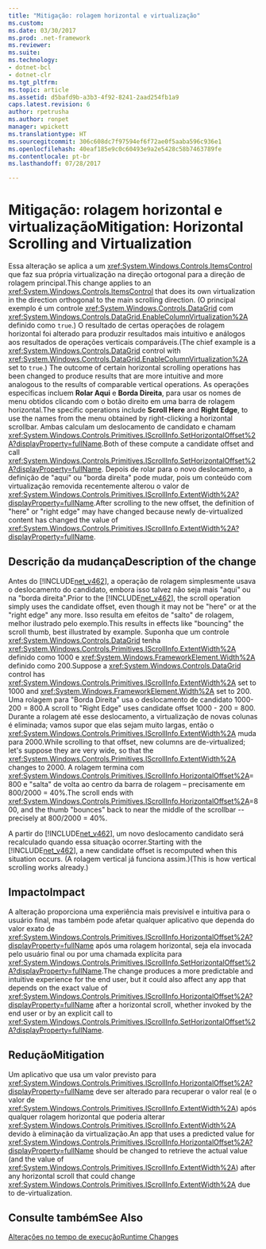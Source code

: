 ```yaml
---
title: "Mitigação: rolagem horizontal e virtualização"
ms.custom: 
ms.date: 03/30/2017
ms.prod: .net-framework
ms.reviewer: 
ms.suite: 
ms.technology:
- dotnet-bcl
- dotnet-clr
ms.tgt_pltfrm: 
ms.topic: article
ms.assetid: d5bafd9b-a3b3-4f92-8241-2aad254fb1a9
caps.latest.revision: 6
author: rpetrusha
ms.author: ronpet
manager: wpickett
ms.translationtype: HT
ms.sourcegitcommit: 306c608dc7f97594ef6f72ae0f5aaba596c936e1
ms.openlocfilehash: 40eaf185e9c0c60493e9a2e5428c58b7463789fe
ms.contentlocale: pt-br
ms.lasthandoff: 07/28/2017

---
```

# <a name="mitigation-horizontal-scrolling-and-virtualization"></a><span data-ttu-id="01c6d-102">Mitigação: rolagem horizontal e virtualização</span><span class="sxs-lookup"><span data-stu-id="01c6d-102">Mitigation: Horizontal Scrolling and Virtualization</span></span>
<span data-ttu-id="01c6d-103">Essa alteração se aplica a um <xref:System.Windows.Controls.ItemsControl> que faz sua própria virtualização na direção ortogonal para a direção de rolagem principal.</span><span class="sxs-lookup"><span data-stu-id="01c6d-103">This change applies to an <xref:System.Windows.Controls.ItemsControl> that does its own virtualization in the direction orthogonal to the main scrolling direction.</span></span> <span data-ttu-id="01c6d-104">(O principal exemplo é um controle <xref:System.Windows.Controls.DataGrid> com <xref:System.Windows.Controls.DataGrid.EnableColumnVirtualization%2A> definido como `true`.)  O resultado de certas operações de rolagem horizontal foi alterado para produzir resultados mais intuitivo e análogos aos resultados de operações verticais comparáveis.</span><span class="sxs-lookup"><span data-stu-id="01c6d-104">(The chief  example is a <xref:System.Windows.Controls.DataGrid> control with <xref:System.Windows.Controls.DataGrid.EnableColumnVirtualization%2A> set to `true`.)  The outcome of certain  horizontal scrolling operations has been changed to produce results that are more intuitive and more analogous to the results of comparable vertical operations.</span></span>  <span data-ttu-id="01c6d-105">As operações específicas incluem **Rolar Aqui** e **Borda Direita**, para usar os nomes de menu obtidos clicando com o botão direito em uma barra de rolagem horizontal.</span><span class="sxs-lookup"><span data-stu-id="01c6d-105">The specific operations include **Scroll Here** and **Right Edge**, to use the names from the menu obtained by right-clicking a horizontal scrollbar.</span></span>  <span data-ttu-id="01c6d-106">Ambas calculam um deslocamento de candidato e chamam <xref:System.Windows.Controls.Primitives.IScrollInfo.SetHorizontalOffset%2A?displayProperty=fullName>.</span><span class="sxs-lookup"><span data-stu-id="01c6d-106">Both of these compute a  candidate offset and call <xref:System.Windows.Controls.Primitives.IScrollInfo.SetHorizontalOffset%2A?displayProperty=fullName>.</span></span>  <span data-ttu-id="01c6d-107">Depois de rolar para o novo deslocamento, a definição de "aqui" ou "borda direita" pode mudar, pois um conteúdo com virtualização removida recentemente alterou o valor de <xref:System.Windows.Controls.Primitives.IScrollInfo.ExtentWidth%2A?displayProperty=fullName>.</span><span class="sxs-lookup"><span data-stu-id="01c6d-107">After scrolling to the new offset, the definition of "here" or "right edge" may have changed because newly de-virtualized content has changed the value of <xref:System.Windows.Controls.Primitives.IScrollInfo.ExtentWidth%2A?displayProperty=fullName>.</span></span>  
  
## <a name="description-of-the-change"></a><span data-ttu-id="01c6d-108">Descrição da mudança</span><span class="sxs-lookup"><span data-stu-id="01c6d-108">Description of the change</span></span>  
 <span data-ttu-id="01c6d-109">Antes do [!INCLUDE[net_v462](../../../includes/net-v462-md.md)], a operação de rolagem simplesmente usava o deslocamento do candidato, embora isso talvez não seja mais "aqui" ou na "borda direita".</span><span class="sxs-lookup"><span data-stu-id="01c6d-109">Prior to the [!INCLUDE[net_v462](../../../includes/net-v462-md.md)], the scroll operation simply uses the candidate offset, even though it may not be "here" or at the "right edge" any more.</span></span>  <span data-ttu-id="01c6d-110">Isso resulta em efeitos de "salto" de rolagem, melhor ilustrado pelo exemplo.</span><span class="sxs-lookup"><span data-stu-id="01c6d-110">This results in effects like "bouncing" the scroll thumb, best illustrated by example.</span></span>  <span data-ttu-id="01c6d-111">Suponha que um controle <xref:System.Windows.Controls.DataGrid> tenha <xref:System.Windows.Controls.Primitives.IScrollInfo.ExtentWidth%2A> definido como 1000 e <xref:System.Windows.FrameworkElement.Width%2A> definido como 200.</span><span class="sxs-lookup"><span data-stu-id="01c6d-111">Suppose a <xref:System.Windows.Controls.DataGrid> control has <xref:System.Windows.Controls.Primitives.IScrollInfo.ExtentWidth%2A> set to 1000 and <xref:System.Windows.FrameworkElement.Width%2A> set to 200.</span></span>  <span data-ttu-id="01c6d-112">Uma rolagem para "Borda Direita" usa o deslocamento de candidato 1000-200 = 800.</span><span class="sxs-lookup"><span data-stu-id="01c6d-112">A scroll to "Right Edge" uses candidate offset  1000 - 200 = 800.</span></span>  <span data-ttu-id="01c6d-113">Durante a rolagem até esse deslocamento, a virtualização de novas colunas é eliminada; vamos supor que elas sejam muito largas, então o <xref:System.Windows.Controls.Primitives.IScrollInfo.ExtentWidth%2A> muda para 2000.</span><span class="sxs-lookup"><span data-stu-id="01c6d-113">While scrolling to that offset, new columns are de-virtualized; let's suppose they are very wide, so that the <xref:System.Windows.Controls.Primitives.IScrollInfo.ExtentWidth%2A> changes to 2000.</span></span>  <span data-ttu-id="01c6d-114">A rolagem termina com <xref:System.Windows.Controls.Primitives.IScrollInfo.HorizontalOffset%2A>= 800 e "salta" de volta ao centro da barra de rolagem – precisamente em 800/2000 = 40%.</span><span class="sxs-lookup"><span data-stu-id="01c6d-114">The scroll ends with <xref:System.Windows.Controls.Primitives.IScrollInfo.HorizontalOffset%2A>=800, and the thumb "bounces" back to near the middle of the scrollbar -- precisely at 800/2000 = 40%.</span></span>  
  
 <span data-ttu-id="01c6d-115">A partir do [!INCLUDE[net_v462](../../../includes/net-v462-md.md)], um novo deslocamento candidato será recalculado quando essa situação ocorrer.</span><span class="sxs-lookup"><span data-stu-id="01c6d-115">Starting with the [!INCLUDE[net_v462](../../../includes/net-v462-md.md)], a new candidate offset is recomputed when this situation occurs.</span></span> <span data-ttu-id="01c6d-116">(A rolagem vertical já funciona assim.)</span><span class="sxs-lookup"><span data-stu-id="01c6d-116">(This is how vertical scrolling works already.)</span></span>  
  
## <a name="impact"></a><span data-ttu-id="01c6d-117">Impacto</span><span class="sxs-lookup"><span data-stu-id="01c6d-117">Impact</span></span>  
 <span data-ttu-id="01c6d-118">A alteração proporciona uma experiência mais previsível e intuitiva para o usuário final, mas também pode afetar qualquer aplicativo que dependa do valor exato de <xref:System.Windows.Controls.Primitives.IScrollInfo.HorizontalOffset%2A?displayProperty=fullName> após uma rolagem horizontal, seja ela invocada pelo usuário final ou por uma chamada explícita para <xref:System.Windows.Controls.Primitives.IScrollInfo.SetHorizontalOffset%2A?displayProperty=fullName>.</span><span class="sxs-lookup"><span data-stu-id="01c6d-118">The change produces a more predictable and intuitive experience for the end user, but it could also affect any app that depends on the exact value of <xref:System.Windows.Controls.Primitives.IScrollInfo.HorizontalOffset%2A?displayProperty=fullName> after a horizontal scroll, whether invoked by the end user or by an explicit call to <xref:System.Windows.Controls.Primitives.IScrollInfo.SetHorizontalOffset%2A?displayProperty=fullName>.</span></span>  
  
## <a name="mitigation"></a><span data-ttu-id="01c6d-119">Redução</span><span class="sxs-lookup"><span data-stu-id="01c6d-119">Mitigation</span></span>  
 <span data-ttu-id="01c6d-120">Um aplicativo que usa um valor previsto para <xref:System.Windows.Controls.Primitives.IScrollInfo.HorizontalOffset%2A?displayProperty=fullName> deve ser alterado para recuperar o valor real (e o valor de <xref:System.Windows.Controls.Primitives.IScrollInfo.ExtentWidth%2A>) após qualquer rolagem horizontal que poderia alterar <xref:System.Windows.Controls.Primitives.IScrollInfo.ExtentWidth%2A> devido à eliminação da virtualização.</span><span class="sxs-lookup"><span data-stu-id="01c6d-120">An app that uses a predicted value for <xref:System.Windows.Controls.Primitives.IScrollInfo.HorizontalOffset%2A?displayProperty=fullName> should be changed to retrieve the actual value (and the value of <xref:System.Windows.Controls.Primitives.IScrollInfo.ExtentWidth%2A>) after any horizontal scroll that could change <xref:System.Windows.Controls.Primitives.IScrollInfo.ExtentWidth%2A> due to de-virtualization.</span></span>  
  
## <a name="see-also"></a><span data-ttu-id="01c6d-121">Consulte também</span><span class="sxs-lookup"><span data-stu-id="01c6d-121">See Also</span></span>  
 [<span data-ttu-id="01c6d-122">Alterações no tempo de execução</span><span class="sxs-lookup"><span data-stu-id="01c6d-122">Runtime Changes</span></span>](../../../docs/framework/migration-guide/runtime-changes-in-the-net-framework-4-6-2.md)


